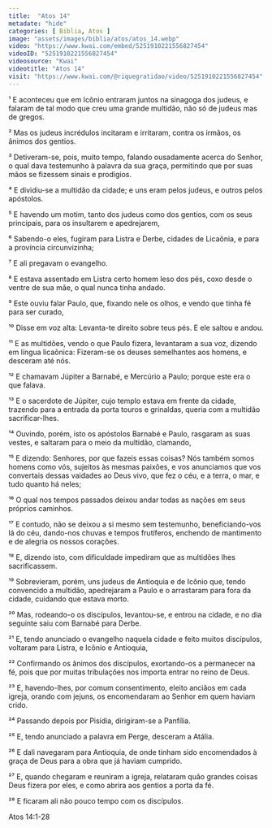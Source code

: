```yaml
---
title:  "Atos 14"
metadate: "hide"
categories: [ Biblia, Atos ]
image: "assets/images/biblia/atos/atos_14.webp"
video: "https://www.kwai.com/embed/5251910221556827454"
videoID: "5251910221556827454"
videosource: "Kwai"
videotitle: "Atos 14"
visit: "https://www.kwai.com/@riquegratidao/video/5251910221556827454"
---
```



¹ E aconteceu que em Icônio entraram juntos na sinagoga dos judeus, e falaram de tal modo que creu uma grande multidão, não só de judeus mas de gregos.

² Mas os judeus incrédulos incitaram e irritaram, contra os irmãos, os ânimos dos gentios.

³ Detiveram-se, pois, muito tempo, falando ousadamente acerca do Senhor, o qual dava testemunho à palavra da sua graça, permitindo que por suas mãos se fizessem sinais e prodígios.

⁴ E dividiu-se a multidão da cidade; e uns eram pelos judeus, e outros pelos apóstolos.

⁵ E havendo um motim, tanto dos judeus como dos gentios, com os seus principais, para os insultarem e apedrejarem,

⁶ Sabendo-o eles, fugiram para Listra e Derbe, cidades de Licaônia, e para a província circunvizinha;

⁷ E ali pregavam o evangelho.

⁸ E estava assentado em Listra certo homem leso dos pés, coxo desde o ventre de sua mãe, o qual nunca tinha andado.

⁹ Este ouviu falar Paulo, que, fixando nele os olhos, e vendo que tinha fé para ser curado,

¹⁰ Disse em voz alta: Levanta-te direito sobre teus pés. E ele saltou e andou.

¹¹ E as multidões, vendo o que Paulo fizera, levantaram a sua voz, dizendo em língua licaônica: Fizeram-se os deuses semelhantes aos homens, e desceram até nós.

¹² E chamavam Júpiter a Barnabé, e Mercúrio a Paulo; porque este era o que falava.

¹³ E o sacerdote de Júpiter, cujo templo estava em frente da cidade, trazendo para a entrada da porta touros e grinaldas, queria com a multidão sacrificar-lhes.

¹⁴ Ouvindo, porém, isto os apóstolos Barnabé e Paulo, rasgaram as suas vestes, e saltaram para o meio da multidão, clamando,

¹⁵ E dizendo: Senhores, por que fazeis essas coisas? Nós também somos homens como vós, sujeitos às mesmas paixões, e vos anunciamos que vos convertais dessas vaidades ao Deus vivo, que fez o céu, e a terra, o mar, e tudo quanto há neles;

¹⁶ O qual nos tempos passados deixou andar todas as nações em seus próprios caminhos.

¹⁷ E contudo, não se deixou a si mesmo sem testemunho, beneficiando-vos lá do céu, dando-nos chuvas e tempos frutíferos, enchendo de mantimento e de alegria os nossos corações.

¹⁸ E, dizendo isto, com dificuldade impediram que as multidões lhes sacrificassem.

¹⁹ Sobrevieram, porém, uns judeus de Antioquia e de Icônio que, tendo convencido a multidão, apedrejaram a Paulo e o arrastaram para fora da cidade, cuidando que estava morto.

²⁰ Mas, rodeando-o os discípulos, levantou-se, e entrou na cidade, e no dia seguinte saiu com Barnabé para Derbe.

²¹ E, tendo anunciado o evangelho naquela cidade e feito muitos discípulos, voltaram para Listra, e Icônio e Antioquia,

²² Confirmando os ânimos dos discípulos, exortando-os a permanecer na fé, pois que por muitas tribulações nos importa entrar no reino de Deus.

²³ E, havendo-lhes, por comum consentimento, eleito anciãos em cada igreja, orando com jejuns, os encomendaram ao Senhor em quem haviam crido.

²⁴ Passando depois por Pisídia, dirigiram-se a Panfília.

²⁵ E, tendo anunciado a palavra em Perge, desceram a Atália.

²⁶ E dali navegaram para Antioquia, de onde tinham sido encomendados à graça de Deus para a obra que já haviam cumprido.

²⁷ E, quando chegaram e reuniram a igreja, relataram quão grandes coisas Deus fizera por eles, e como abrira aos gentios a porta da fé.

²⁸ E ficaram ali não pouco tempo com os discípulos. 




Atos 14:1-28


